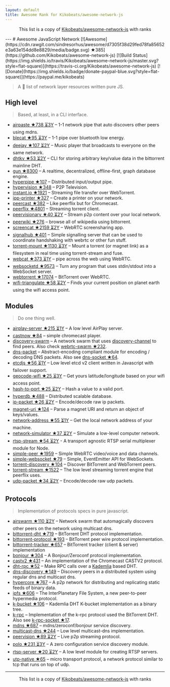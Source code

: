 ```yaml
---
layout: default
title: Awesome Rank for Kikobeats/awesome-network-js
---
```


<p align="center">
	This list is a copy of <a href="https://github.com/Kikobeats/awesome-network-js">Kikobeats/awesome-network-js</a> with ranks
</p>
---
# Awesome JavaScript Network [![Awesome](https://cdn.rawgit.com/sindresorhus/awesome/d7305f38d29fed78fa85652e3a63e154dd8e8829/media/badge.svg) ★385](https://github.com/Kikobeats/awesome-network-js) [![Build Status](https://img.shields.io/travis/Kikobeats/awesome-network-js/master.svg?style=flat-square)](https://travis-ci.org/Kikobeats/awesome-network-js) [![Donate](https://img.shields.io/badge/donate-paypal-blue.svg?style=flat-square)](https://paypal.me/kikobeats)

> A 🎩 list of network layer resources written pure JS.

## High level

> Based, at least, in a CLI interface.

* [airpaste ★738 ⏳3Y](https://github.com/mafintosh/airpaste) – 1-1 network pipe that auto discovers other peers using mdns.
* [blecat ★95 ⏳3Y](https://github.com/mafintosh/blecat) – 1-1 pipe over bluetooth low energy.
* [deejay ★107 ⏳2Y](https://github.com/mafintosh/deejay) – Music player that broadcasts to everyone on the same network.
* [dhtkv ★53 ⏳2Y](https://github.com/maxogden/dhtkv) – CLI for storing arbitrary key/value data in the bittorrent mainline DHT.
* [gun ★8300](https://github.com/amark/gun) – A realtime, decentralized, offline-first, graph database engine.
* [hyperpipe ★107](https://github.com/mafintosh/hyperpipe) – Distributed input/output pipe.
* [hypervision ★348](https://github.com/mafintosh/hypervision) – P2P Television.
* [instant.io ★1921](https://github.com/webtorrent/instant.io) – Streaming file transfer over WebTorrent.
* [ipp-printer ★327](https://github.com/watson/ipp-printer) – Create a printer on your network.
* [peercast ★382](https://github.com/mafintosh/peercast) – Like peerflix but for Chromecast.
* [peerflix ★4801](https://github.com/mafintosh/peerflix) – Streaming torrent client.
* [peervisionary ★40 ⏳2Y](https://github.com/mafintosh/peervisionary) – Stream p2p content over your local network.
* [peerwiki ★276](https://github.com/mafintosh/peerwiki) – browse all of wikipedia using bittorrent.
* [screencat ★2159 ⏳2Y](https://github.com/maxogden/screencat) – WebRTC screensharing app.
* [signalhub ★401](https://github.com/mafintosh/signalhub) – Simple signalling server that can be used to coordinate handshaking with webrtc or other fun stuff.
* [torrent-mount ★1130 ⏳3Y](https://github.com/mafintosh/torrent-mount) – Mount a torrent (or magnet link) as a filesystem in real time using torrent-stream and fuse.
* [webcat ★373 ⏳1Y](https://github.com/mafintosh/webcat) – pipe across the web using WebRTC.
* [websocketd ★9573](https://github.com/joewalnes/websocketd) – Turn any program that uses stdin/stdout into a WebSocket server.
* [webtorrent ★17074](https://github.com/webtorrent/webtorrent) – BitTorrent over WebRTC.
* [wifi-triangulate ★58 ⏳2Y](https://github.com/watson/wifi-triangulate) – Finds your current position on planet earth using the wifi access point.

## Modules

> Do one thing well.

* [airplay-server ★215 ⏳1Y](https://github.com/watson/airplay-server) – A low level AirPlay server.
* [castnow ★84](https://github.com/xat/chromecast-player) – simple chromecast player.
* [discovery-swarm](https://github.com/mafintosh/discovery-swarm) – A network swarm that uses [discovery-channel](https://github.com/maxogden/discovery-channel) to find peers. Also check [webrtc-swarm ★232](https://github.com/mafintosh/webrtc-swarm).
* [dns-packet](https://github.com/mafintosh/dns-packet) – Abstract-encoding compliant module for encoding / decoding DNS packets. Also see [dns-socket ★64](https://github.com/mafintosh/dns-socket).
* [etcdjs ★56 ⏳1Y](https://github.com/mafintosh/etcdjs) – Low level etcd v2 client written in Javascript with failover support.
* [geocode-wifi ★25 ⏳3Y](https://github.com/watson/geocode-wifi) – Get yours latitude/longitude based on your wifi access point.
* [hash-to-port ★25 ⏳2Y](https://github.com/mafintosh/hash-to-port) – Hash a value to a valid port.
* [hyperdb ★488](https://github.com/mafintosh/hyperdb) – Distributed scalable database.
* [ip-packet ★26 ⏳2Y](https://github.com/mafintosh/ip-packet) – Encode/decode raw ip packets.
* [magnet-uri ★124](https://github.com/webtorrent/magnet-uri) – Parse a magnet URI and return an object of keys/values.
* [network-address ★55 ⏳1Y](https://github.com/mafintosh/network-address) – Get the local network address of your machine.
* [network-simulator ★37 ⏳2Y](https://github.com/substack/network-simulator) – Simulate a low-level computer network.
* [rtsp-stream ★54 ⏳2Y](https://github.com/watson/rtsp-stream) - A transport agnostic RTSP serial multiplexer module for Node.
* [simple-peer ★1959](https://github.com/feross/simple-peer) – Simple WebRTC video/voice and data channels.
* [simple-websocket ★79](https://github.com/feross/simple-websocket) – Simple, EventEmitter API for WebSockets.
* [torrent-discovery ★104](https://github.com/webtorrent/torrent-discovery) – Discover BitTorrent and WebTorrent peers.
* [torrent-stream ★1522](https://github.com/mafintosh/torrent-stream) – The low level streaming torrent engine that peerflix uses.
* [udp-packet ★34 ⏳2Y](https://github.com/substack/udp-packet) – Encode/decode raw udp packets.

## Protocols

> Implementation of protocols specs in pure javascript.

* [airswarm ★110 ⏳2Y](https://github.com/mafintosh/airswarm) – Network swarm that automagically discovers other peers on the network using multicast dns.
* [bittorrent-dht ★719](https://github.com/webtorrent/bittorrent-dht) – BitTorrent DHT protocol implementation.
* [bittorrent-protocol ★193](https://github.com/webtorrent/bittorrent-protocol) – BitTorrent peer wire protocol implementation.
* [bittorrent-tracker ★657](https://github.com/webtorrent/bittorrent-tracker) – BitTorrent tracker (client & server) implementation
* [bonjour ★304](https://github.com/watson/bonjour) – A Bonjour/Zeroconf protocol implementation.
* [castv2 ★431](https://github.com/thibauts/node-castv2) – An implementation of the Chromecast CASTV2 protocol.
* [dht-rpc ★52](https://github.com/mafintosh/dht-rpc) – Make RPC calls over a [Kademlia](https://pdos.csail.mit.edu/~petar/papers/maymounkov-kademlia-lncs.pdf) based DHT.
* [dns-discovery ★149](https://github.com/mafintosh/dns-discovery) – Discovery peers in a distributed system using regular dns and multicast dns.
* [hypercore ★767](https://github.com/mafintosh/hypercore) – A p2p network for distributing and replicating static feeds of binary data.
* [ipfs ★606](https://github.com/ipfs/js-ipfs-api) – The InterPlanetary File System, a new peer-to-peer hypermedia protocol.
* [k-bucket ★106](https://github.com/tristanls/k-bucket) – Kademlia DHT K-bucket implementation as a binary tree.
* [k-rpc](https://github.com/mafintosh/k-rpc) – Implementation of the k-rpc protocol used the BitTorrent DHT. Also see [k-rpc-socket ★17](https://github.com/mafintosh/k-rpc-socket).
* [mdns ★687](https://github.com/agnat/node_mdns) – mdns/zeroconf/bonjour service discovery.
* [multicast-dns ★244](https://github.com/mafintosh/multicast-dns) – Low level multicast-dns implementation.
* [peervision ★89 ⏳2Y](https://github.com/mafintosh/peervision) – Live p2p streaming protocol.
* [polo ★231 ⏳3Y](https://github.com/mafintosh/polo) – A zero configuration service discovery module.
* [rtsp-server ★20 ⏳2Y](https://github.com/watson/rtsp-server) – A low level module for creating RTSP servers.
* [utp-native ★65](https://github.com/mafintosh/utp-native) – micro transport protocol, a network protocol similar to tcp that runs on top of udp.
---
<p align="center">
	This list is a copy of <a href="https://github.com/Kikobeats/awesome-network-js">Kikobeats/awesome-network-js</a> with ranks
</p>
